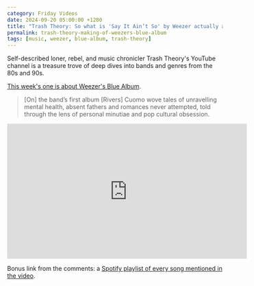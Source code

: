 ```yaml
---
category: Friday Videos
date: 2024-09-20 05:00:00 +1200
title: "Trash Theory: So what is 'Say It Ain’t So' by Weezer actually about?"
permalink: trash-theory-making-of-weezers-blue-album
tags: [music, weezer, blue-album, trash-theory]
---
```

Self-described loner, rebel, and music chronicler Trash Theory's YouTube channel is a treasure trove of deep dives into bands and genres from the 80s and 90s.

[This week's one is about Weezer's Blue Album](https://youtu.be/I0kDpO2Hl-0).

> [On] the band’s first album [Rivers] Cuomo wove tales of unravelling mental health, absent fathers and romances never attempted, told through the lens of personal minutiae and pop cultural obsession.


<div class="embed-container"><iframe width="560" height="315" src="https://www.youtube-nocookie.com/embed/I0kDpO2Hl-0" frameborder="0" allow="accelerometer; autoplay; encrypted-media; gyroscope; picture-in-picture" allowfullscreen></iframe></div>

Bonus link from the comments: a [Spotify playlist of every song mentioned in the video](https://www.youtube.com/redirect?event=comments&redir_token=QUFFLUhqbWRwTGYybTJHSnZZRGFBNkVuUUdnT1ZEVldGUXxBQ3Jtc0trSXc2Y1B4R1Q5ZE1RaGVFOVlvaDVBWHJJX2l1bndCdjBvRWdyRDlTbDZDbmg4X3JQcEg4d2NrbDlKRl9icm5CLTNpYkdzclJZc19kdnJHbzkzYkQ0c0xsYzVreHpOYjhXVzFOQWxaRzdmNHRYZDFYaw&q=https%3A%2F%2Fopen.spotify.com%2Fplaylist%2F0PyTj8B2gRjxPVceK3ON14%3Fsi%3D572c2aa0a93c4108).
